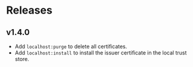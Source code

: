 # Releases

## v1.4.0

  - Add `localhost:purge` to delete all certificates.
  - Add `localhost:install` to install the issuer certificate in the local trust store.
